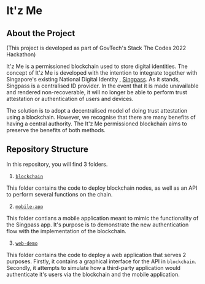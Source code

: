 # It'z Me

## About the Project

(This project is developed as part of GovTech's Stack The Codes 2022 Hackathon)

It'z Me is a permissioned blockchain used to store digital identities. The concept of It'z Me is developed with the intention to integrate together with Singapore's existing National Digital Identity , [Singpass](https://www.singpass.gov.sg/main/singpass-our-ndi). As it stands, Singpass is a centralised ID provider. In the event that it is made unavailable and rendered non-recoverable, it will no longer be able to perform trust attestation or authentication of users and devices. 

The solution is to adopt a decentralised model of doing trust attestation using a blockchain. However, we recognise that there are many benefits of having a central authority. The It'z Me permissioned blockchain aims to preserve the benefits of both methods. 

## Repository Structure

In this repository, you will find 3 folders. 

1. [`blockchain`](blockchain/)

This folder contains the code to deploy blockchain nodes, as well as an API to perform several functions on the chain. 

2. [`mobile-app`](blockchain/)

This folder contians a mobile application meant to mimic the functionality of the Singpass app. It's purpose is to demonstrate the new authentication flow with the implementation of the blockchain. 

3. [`web-demo`](blockchain/)

This folder contains the code to deploy a web application that serves 2 purposes. Firstly, it contains a graphical interface for the API in `blockchain`. Secondly, it attempts to simulate how a third-party application would authenticate it's users via the blockchain and the mobile application. 

